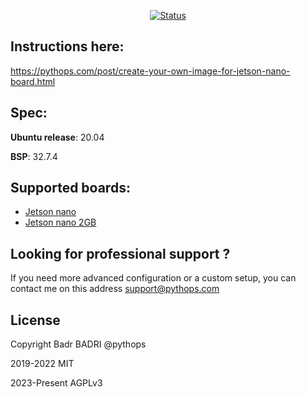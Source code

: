 <div align="center">

[![Status](https://img.shields.io/badge/status-active-success.svg)]()

</div>

## Instructions here:

https://pythops.com/post/create-your-own-image-for-jetson-nano-board.html

## Spec:

**Ubuntu release**: 20.04

**BSP**: 32.7.4

## Supported boards:

- [Jetson nano](https://developer.nvidia.com/embedded/jetson-nano-developer-kit)
- [Jetson nano 2GB](https://developer.nvidia.com/embedded/jetson-nano-2gb-developer-kit)

## Looking for professional support ?

If you need more advanced configuration or a custom setup, you can contact me on this address support@pythops.com

## License

Copyright Badr BADRI @pythops

2019-2022 MIT

2023-Present AGPLv3

